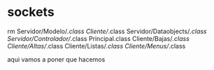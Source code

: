 # sockets
rm Servidor/Modelo/*.class Cliente/*.class Servidor/Dataobjects/*.class Servidor/Controlador/*.class Principal.class Cliente/Bajas/*.class Cliente/Altas/*.class Cliente/Listas/*.class Cliente/Menus/*.class

 aqui vamos a poner que hacemos